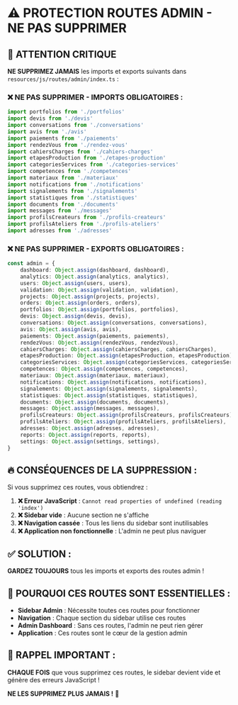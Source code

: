 # ⚠️ PROTECTION ROUTES ADMIN - NE PAS SUPPRIMER

## 🚨 **ATTENTION CRITIQUE**

**NE SUPPRIMEZ JAMAIS** les imports et exports suivants dans `resources/js/routes/admin/index.ts` :

### ❌ **NE PAS SUPPRIMER - IMPORTS OBLIGATOIRES :**
```typescript
import portfolios from './portfolios'
import devis from './devis'
import conversations from './conversations'
import avis from './avis'
import paiements from './paiements'
import rendezVous from './rendez-vous'
import cahiersCharges from './cahiers-charges'
import etapesProduction from './etapes-production'
import categoriesServices from './categories-services'
import competences from './competences'
import materiaux from './materiaux'
import notifications from './notifications'
import signalements from './signalements'
import statistiques from './statistiques'
import documents from './documents'
import messages from './messages'
import profilsCreateurs from './profils-createurs'
import profilsAteliers from './profils-ateliers'
import adresses from './adresses'
```

### ❌ **NE PAS SUPPRIMER - EXPORTS OBLIGATOIRES :**
```typescript
const admin = {
    dashboard: Object.assign(dashboard, dashboard),
    analytics: Object.assign(analytics, analytics),
    users: Object.assign(users, users),
    validation: Object.assign(validation, validation),
    projects: Object.assign(projects, projects),
    orders: Object.assign(orders, orders),
    portfolios: Object.assign(portfolios, portfolios),
    devis: Object.assign(devis, devis),
    conversations: Object.assign(conversations, conversations),
    avis: Object.assign(avis, avis),
    paiements: Object.assign(paiements, paiements),
    rendezVous: Object.assign(rendezVous, rendezVous),
    cahiersCharges: Object.assign(cahiersCharges, cahiersCharges),
    etapesProduction: Object.assign(etapesProduction, etapesProduction),
    categoriesServices: Object.assign(categoriesServices, categoriesServices),
    competences: Object.assign(competences, competences),
    materiaux: Object.assign(materiaux, materiaux),
    notifications: Object.assign(notifications, notifications),
    signalements: Object.assign(signalements, signalements),
    statistiques: Object.assign(statistiques, statistiques),
    documents: Object.assign(documents, documents),
    messages: Object.assign(messages, messages),
    profilsCreateurs: Object.assign(profilsCreateurs, profilsCreateurs),
    profilsAteliers: Object.assign(profilsAteliers, profilsAteliers),
    adresses: Object.assign(adresses, adresses),
    reports: Object.assign(reports, reports),
    settings: Object.assign(settings, settings),
}
```

## 🔥 **CONSÉQUENCES DE LA SUPPRESSION :**

Si vous supprimez ces routes, vous obtiendrez :

1. **❌ Erreur JavaScript** : `Cannot read properties of undefined (reading 'index')`
2. **❌ Sidebar vide** : Aucune section ne s'affiche
3. **❌ Navigation cassée** : Tous les liens du sidebar sont inutilisables
4. **❌ Application non fonctionnelle** : L'admin ne peut plus naviguer

## ✅ **SOLUTION :**

**GARDEZ TOUJOURS** tous les imports et exports des routes admin !

## 🎯 **POURQUOI CES ROUTES SONT ESSENTIELLES :**

- **Sidebar Admin** : Nécessite toutes ces routes pour fonctionner
- **Navigation** : Chaque section du sidebar utilise ces routes
- **Admin Dashboard** : Sans ces routes, l'admin ne peut rien gérer
- **Application** : Ces routes sont le cœur de la gestion admin

## 🚨 **RAPPEL IMPORTANT :**

**CHAQUE FOIS** que vous supprimez ces routes, le sidebar devient vide et génère des erreurs JavaScript !

**NE LES SUPPRIMEZ PLUS JAMAIS !** 🎉
